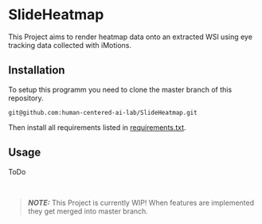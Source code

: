 # SlideHeatmap
This Project aims to render heatmap data onto an extracted WSI using eye tracking data collected with iMotions.

## Installation
To setup this programm you need to clone the master branch of this repository.

`git@github.com:human-centered-ai-lab/SlideHeatmap.git`

Then install all requirements listed in [requirements.txt](requirements.txt).

## Usage
ToDo

<br />

> **_NOTE:_** This Project is currently WIP! When features are implemented they get merged into master branch.
